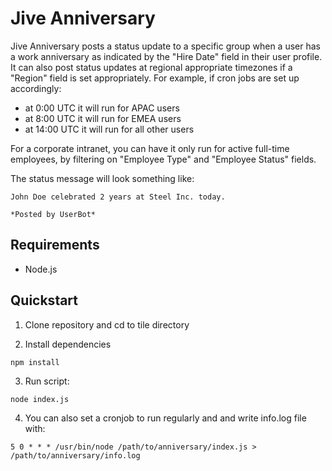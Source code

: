 # Jive Anniversary

Jive Anniversary posts a status update to a specific group when a user has a work anniversary as indicated by the "Hire Date" field in their user profile. It can also post status updates at regional appropriate timezones if a "Region" field is set appropriately.
For example, if cron jobs are set up accordingly:
 - at 0:00 UTC it will run for APAC users
 - at 8:00 UTC it will run for EMEA users
 - at 14:00 UTC it will run for all other users

For a corporate intranet, you can have it only run for active full-time employees, by filtering on "Employee Type" and "Employee Status" fields.

The status message will look something like:
````
John Doe celebrated 2 years at Steel Inc. today.
 
*Posted by UserBot​*
````
## Requirements
- Node.js

## Quickstart

1. Clone repository and cd to tile directory

2. Install dependencies
 ```
 npm install
 ```

3. Run script:
 ```
 node index.js
 ```

4. You can also set a cronjob to run regularly and and write info.log file with:
```
5 0 * * * /usr/bin/node /path/to/anniversary/index.js > /path/to/anniversary/info.log
```

